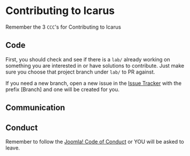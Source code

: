 # Contributing to Icarus

Remember the 3 `CCC`'s for Contributing to Icarus

## Code

First, you should check and see if there is a `lab/` already working on something you are interested in or have solutions to contribute. Just make sure you choose that project branch under `lab/` to PR against. 

If you need a new branch, open a new issue in the [Issue Tracker](https://github.com/joomla-projects/icarus/issues) with the prefix [Branch] and one will be created for you.

## Communication

## Conduct

Remember to follow the [Joomla! Code of Conduct](http://www.joomla.org/about-joomla/the-project/code-of-conduct.html) or YOU will be asked to leave.
